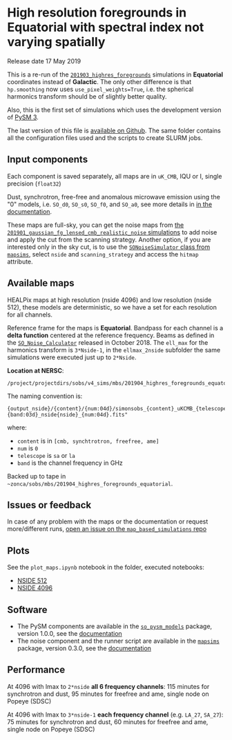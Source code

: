 High resolution foregrounds in Equatorial with spectral index not varying spatially
===================================================================================

Release date 17 May 2019

This is a re-run of the [`201903_highres_foregrounds`](https://github.com/simonsobs/map_based_simulations/tree/master/201903_highres_foregrounds) simulations in **Equatorial** coordinates instead of **Galactic**. The only other difference is that `hp.smoothing` now uses `use_pixel_weights=True`, i.e. the spherical harmonics transform should be of slightly better quality.

Also, this is the first set of simulations which uses the development version of [PySM 3](https://github.com/healpy/pysm).

The last version of this file is [available on Github](https://github.com/simonsobs/map_based_simulations/tree/master/201904_highres_foregrounds_equatorial).
The same folder contains all the configuration files used and the scripts to create SLURM jobs.

## Input components

Each component is saved separately, all maps are in `uK_CMB`, IQU or I, single precision (`float32`)

Dust, synchrotron, free-free and anomalous microwave emission using the "0" models, i.e. `SO_d0`, `SO_s0`, `SO_f0`, and `SO_a0`, see more details in [in the documentation](https://so-pysm-models.readthedocs.io/en/latest/highres_templates.html#details-about-individual-models).

These maps are full-sky, you can get the noise maps from [the `201901_gaussian_fg_lensed_cmb_realistic_noise` simulations](https://github.com/simonsobs/map_based_simulations/tree/master/201901_gaussian_fg_lensed_cmb_realistic_noise) to add noise and apply the cut from the scanning strategy.
Another option, if you are interested only in the sky cut, is to use the [`SONoiseSimulator` class from `mapsims`](https://mapsims.readthedocs.io/en/latest/api/mapsims.SONoiseSimulator.html#mapsims.SONoiseSimulator), select `nside` and `scanning_strategy` and access the `hitmap` attribute.

## Available maps

HEALPix maps at high resolution (nside 4096) and low resolution (nside 512), these models are deterministic, so we have
a set for each resolution for all channels.

Reference frame for the maps is **Equatorial**.
Bandpass for each channel is a **delta function** centered at the reference frequency.
Beams as defined in the [`SO_Noise_Calculator`](https://github.com/simonsobs/mapsims/blob/master/mapsims/SO_Noise_Calculator_Public_20180822.py) released in October 2018.
The `ell_max` for the harmonics transform is `3*Nside-1`, in the `ellmax_2nside` subfolder the same simulations were executed just up to `2*Nside`.

**Location at NERSC**:

    /project/projectdirs/sobs/v4_sims/mbs/201904_highres_foregrounds_equatorial

The naming convention is:

    {output_nside}/{content}/{num:04d}/simonsobs_{content}_uKCMB_{telescope}{band:03d}_nside{nside}_{num:04d}.fits"

where:

* `content` is in `[cmb, synchtrotron, freefree, ame]`
* `num` is `0`
* `telescope` is `sa` or `la`
* `band` is the channel frequency in GHz

Backed up to tape in `~zonca/sobs/mbs/201904_highres_foregrounds_equatorial`.

## Issues or feedback

In case of any problem with the maps or the documentation or request more/different runs, [open an issue on the `map_based_simulations` repo](https://github.com/simonsobs/map_based_simulations/issues)

## Plots

See the `plot_maps.ipynb` notebook in the folder, executed notebooks:

* [NSIDE 512](https://gist.github.com/e2a4c5d04cb12800318f753e0e5a8c4d)
* [NSIDE 4096](https://gist.github.com/a42219fdf3fc611071078ee010e90a43)

## Software

* The PySM components are available in the [`so_pysm_models`](https://github.com/simonsobs/so_pysm_models) package, version 1.0.0, see the [documentation](https://so-pysm-models.readthedocs.io/en/latest)
* The noise component and the runner script are available in the [`mapsims`](https://github.com/simonsobs/mapsims) package, version 0.3.0, see the [documentation](https://mapsims.readthedocs.io/en/latest)

## Performance

At 4096 with lmax to `2*nside` **all 6 frequency channels**: 115 minutes for synchrotron and dust, 95 minutes for freefree and ame, single node on Popeye (SDSC)

At 4096 with lmax to `3*nside-1` **each frequency channel** (e.g. `LA_27`, `SA_27`): 75 minutes for synchrotron and dust, 60 minutes for freefree and ame, single node on Popeye (SDSC)
